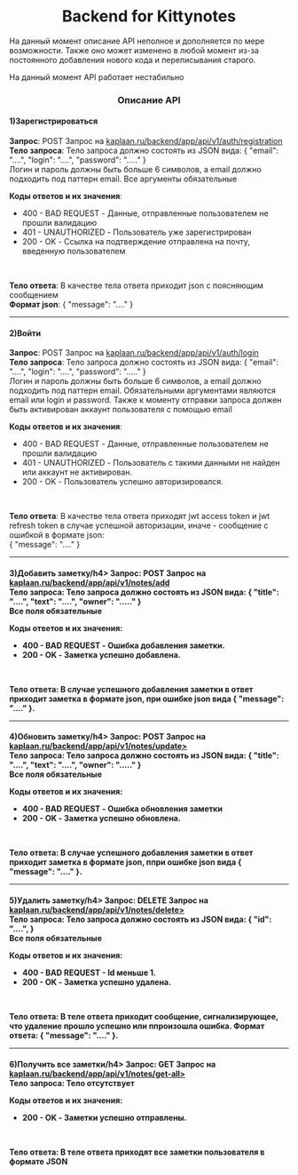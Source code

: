 <h1 align="center">Backend for Kittynotes</h1>

<p>На данный момент описание API неполное и дополняется по мере возможности.
Также оно может изменено в любой момент из-за постоянного добавления нового кода и переписывания старого.</p>
<p>На данный момент API работает нестабильно</p>

<h3 align="center">Описание API</h3>
<h4>1)Зарегистрироваться</h4>
<b>Запрос</b>: POST Запрос на <a href = kaplaan.ru/backend/app/api/v1/auth/registration>kaplaan.ru/backend/app/api/v1/auth/registration<a> <br>
<b>Тело запроса</b>: Тело запроса должно состоять из JSON вида:
{
 "email": "....",
 "login": "....",
 "password": "....."
} <br>
Логин и пароль должны быть больше 6 символов, а email должно подходить под паттерн email. Все аргументы обязательные <br>

<b>Коды ответов и их значения</b>: <br>
<ul>
  <li> 400 - BAD REQUEST - Данные, отправленные пользователем не прошли валидацию
  </li>
  
  <li> 401 - UNAUTHORIZED - Пользователь уже зарегистрирован
  </li>
  
  <li> 200 - OK - Ссылка на подтверждение отправлена на почту, введенную пользователем
  </li>
 </ul> <br>
 
 <b>Тело ответа</b>: В качестве тела ответа приходит json с поясняющим сообщением<br>
 <b>Формат json</b>:
 {
 "message": "...."
 } <br>
 <hr>
 
 <h4>2)Войти</h4>
<b>Запрос</b>: POST Запрос на <a href = kaplaan.ru/backend/app/api/v1/auth/login>kaplaan.ru/backend/app/api/v1/auth/login<a> <br>
<b>Тело запроса</b>: Тело запроса должно состоять из JSON вида:
{
 "email": "....",
 "login": "....",
 "password": "....."
} <br>
Логин и пароль должны быть больше 6 символов, а email должно подходить под паттерн email. Обязательными аргументами являются email или login и password.
Также к моменту отправки запроса должен быть активирован аккаунт пользователя с помощью email<br>

<b>Коды ответов и их значения</b>: <br>
<ul>
  <li> 400 - BAD REQUEST - Данные, отправленные пользователем не прошли валидацию
  </li>
  
  <li> 401 - UNAUTHORIZED - Пользователь с такими данными не найден или аккаунт не активирован.
  </li>
  
  <li> 200 - OK - Пользователь успешно авторизировался.
  </li>
 </ul> <br>
 
 <b>Тело ответа</b>: В качестве тела ответа приходят jwt access token и jwt refresh token в случае успешной авторизации, иначе - сообщение с ошибкой в формате json: <br>
 {
 "message": "...."
 } <br>
  <hr>

  <h4>3)Добавить заметку/h4>
<b>Запрос</b>: POST Запрос на <a href = kaplaan.ru/backend/app/api/v1/notes/add>kaplaan.ru/backend/app/api/v1/notes/add<a> <br>
<b>Тело запроса</b>: Тело запроса должно состоять из JSON вида:
{
 "title": "....",
 "text": "....",
 "owner": "....."
} <br>
Все поля обязательные<br>

<b>Коды ответов и их значения</b>: <br>
<ul>
  <li> 400 - BAD REQUEST - Ошибка добавления заметки.
  </li>

  <li> 200 - OK - Заметка успешно добавлена.
  </li>
 </ul> <br>
 
 <b>Тело ответа</b>: В случае успешного добавления заметки в ответ приходит заметка в формате json, при ошибке json вида 
 {
 "message": "...."
 }.
 <hr>

 <h4>4)Обновить заметку/h4>
<b>Запрос</b>: POST Запрос на <a href = kaplaan.ru/backend/app/api/v1/notes/update>kaplaan.ru/backend/app/api/v1/notes/update></a> <br>
<b>Тело запроса</b>: Тело запроса должно состоять из JSON вида:
{
 "title": "....",
 "text": "....",
 "owner": "....."
} <br>
Все поля обязательные<br>

<b>Коды ответов и их значения</b>: <br>
<ul>
  <li> 400 - BAD REQUEST - Ошибка обновления заметки
  </li>

  <li> 200 - OK - Заметка успешно обновлена.
  </li>
 </ul> <br>
 
 <b>Тело ответа</b>: В случае успешного добавления заметки в ответ приходит заметка в формате json, ппри ошибке json вида 
 {
 "message": "...."
 }.
 <hr>

  <h4>5)Удалить заметку/h4>
<b>Запрос</b>: DELETE Запрос на <a href = kaplaan.ru/backend/app/api/v1/notes/delete>kaplaan.ru/backend/app/api/v1/notes/delete></a> <br>
<b>Тело запроса</b>: Тело запроса должно состоять из JSON вида:
{
 "id": "....",
} <br>
Все поля обязательные<br>

<b>Коды ответов и их значения</b>: <br>
<ul>
 <li> 400 - BAD REQUEST - Id меньше 1.
  </li>
  <li> 200 - OK - Заметка успешно удалена.
  </li>
 </ul> <br>
 
 <b>Тело ответа</b>: В теле ответа приходит сообщение, сигнализирующее, что удаление прошло успешно или ппроизошла ошибка.
 <b> Формат ответа:</b>
 {
 "message": "...."
 }.
 <hr>
 
 <h4>6)Получить все заметки/h4>
<b>Запрос</b>: GET Запрос на <a href = kaplaan.ru/backend/app/api/v1/notes/get-all>kaplaan.ru/backend/app/api/v1/notes/get-all></a> <br>
<b>Тело запроса</b>: Тело отсутствует

<b>Коды ответов и их значения</b>: <br>
<ul>

  <li> 200 - OK - Заметки успешно отправлены.
  </li>
 </ul> <br>
 
 <b>Тело ответа</b>: В теле ответа приходят все заметки пользователя в формате JSON

